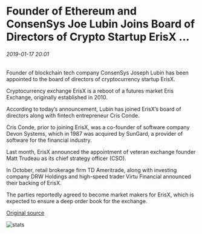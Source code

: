 # Founder of Ethereum and ConsenSys Joe Lubin Joins Board of Directors of Crypto Startup ErisX ...

###### 2019-01-17 20:01

Founder of blockchain tech company ConsenSys Joseph Lubin has been appointed to the board of directors of cryptocurrency startup ErisX.

Cryptocurrency exchange ErisX is a reboot of a futures market Eris Exchange, originally established in 2010.

According to today’s announcement, Lubin has joined ErisX’s board of directors along with fintech entrepreneur Cris Conde.

Cris Conde, prior to joining ErisX, was a co-founder of software company Devon Systems, which in 1987 was acquired by SunGard, a provider of software for the financial industry.

Last month, ErisX announced the appointment of veteran exchange founder Matt Trudeau as its chief strategy officer (CSO).

In October, retail brokerage firm TD Ameritrade, along with investing company DRW Holdings and high-speed trader Virtu Financial announced their backing of ErisX.

The parties reportedly agreed to become market makers for ErisX, which is expected to ensure a deep order book for the exchange.

[Original source](https://cointelegraph.com/news/founder-of-ethereum-and-consensys-joe-lubin-joins-board-of-directors-of-crypto-startup-erisx)

![stats](https://c.statcounter.com/11760860/0/a89fa40b/1/ "stats")